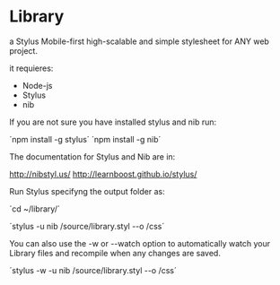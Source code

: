 Library
=======

a Stylus Mobile-first high-scalable and simple stylesheet for ANY web project.


it requieres:
* Node-js
* Stylus
* nib

If you are not sure you have installed stylus and nib run:

´npm install -g stylus´
´npm install -g nib´

The documentation for Stylus and Nib are in:


http://nibstyl.us/
http://learnboost.github.io/stylus/


Run Stylus specifyng the output folder as:

´cd ~/library/´

´stylus -u nib /source/library.styl --o /css´

You can also use the -w or --watch option to automatically watch your Library files and recompile when any changes are saved.

´stylus -w -u nib /source/library.styl --o /css´


